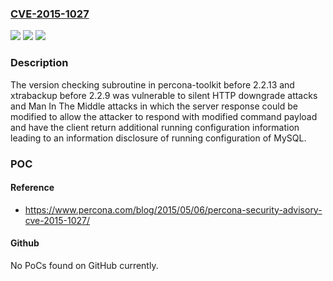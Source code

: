 ### [CVE-2015-1027](https://cve.mitre.org/cgi-bin/cvename.cgi?name=CVE-2015-1027)
![](https://img.shields.io/static/v1?label=Product&message=n%2Fa&color=blue)
![](https://img.shields.io/static/v1?label=Version&message=n%2Fa&color=blue)
![](https://img.shields.io/static/v1?label=Vulnerability&message=n%2Fa&color=brighgreen)

### Description

The version checking subroutine in percona-toolkit before 2.2.13 and xtrabackup before 2.2.9 was vulnerable to silent HTTP downgrade attacks and Man In The Middle attacks in which the server response could be modified to allow the attacker to respond with modified command payload and have the client return additional running configuration information leading to an information disclosure of running configuration of MySQL.

### POC

#### Reference
- https://www.percona.com/blog/2015/05/06/percona-security-advisory-cve-2015-1027/

#### Github
No PoCs found on GitHub currently.

